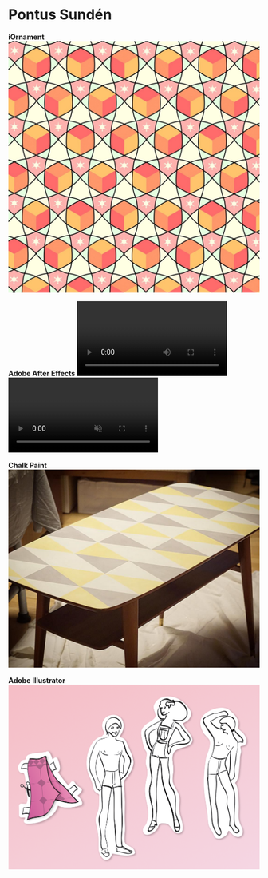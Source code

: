 # Pontus Sundén

**iOrnament**
![Wizard Cubes tesselation](media/wizard-cubes.jpg)

**Adobe After Effects**
![vid](media/fhv-stress.mp4)
<video controls loop muted>
  <source src="media/fhv-stress.mp4" type="video/mp4" />
  Marketing material for social media
</video>

**Chalk Paint**
[![Coffee table fix-up](media/coffee-table.jpg)](/assets/coffee-table-process.jpg)

**Adobe Illustrator**
![Band flyer illustrations](media/greta-flyer.png)
